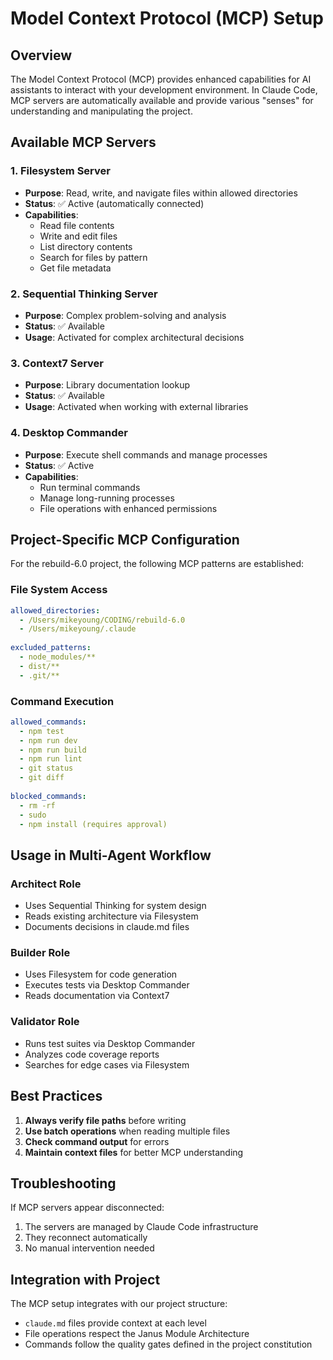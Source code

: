 # Model Context Protocol (MCP) Setup

## Overview
The Model Context Protocol (MCP) provides enhanced capabilities for AI assistants to interact with your development environment. In Claude Code, MCP servers are automatically available and provide various "senses" for understanding and manipulating the project.

## Available MCP Servers

### 1. Filesystem Server
- **Purpose**: Read, write, and navigate files within allowed directories
- **Status**: ✅ Active (automatically connected)
- **Capabilities**:
  - Read file contents
  - Write and edit files
  - List directory contents
  - Search for files by pattern
  - Get file metadata

### 2. Sequential Thinking Server
- **Purpose**: Complex problem-solving and analysis
- **Status**: ✅ Available
- **Usage**: Activated for complex architectural decisions

### 3. Context7 Server
- **Purpose**: Library documentation lookup
- **Status**: ✅ Available
- **Usage**: Activated when working with external libraries

### 4. Desktop Commander
- **Purpose**: Execute shell commands and manage processes
- **Status**: ✅ Active
- **Capabilities**:
  - Run terminal commands
  - Manage long-running processes
  - File operations with enhanced permissions

## Project-Specific MCP Configuration

For the rebuild-6.0 project, the following MCP patterns are established:

### File System Access
```yaml
allowed_directories:
  - /Users/mikeyoung/CODING/rebuild-6.0
  - /Users/mikeyoung/.claude
  
excluded_patterns:
  - node_modules/**
  - dist/**
  - .git/**
```

### Command Execution
```yaml
allowed_commands:
  - npm test
  - npm run dev
  - npm run build
  - npm run lint
  - git status
  - git diff
  
blocked_commands:
  - rm -rf
  - sudo
  - npm install (requires approval)
```

## Usage in Multi-Agent Workflow

### Architect Role
- Uses Sequential Thinking for system design
- Reads existing architecture via Filesystem
- Documents decisions in claude.md files

### Builder Role
- Uses Filesystem for code generation
- Executes tests via Desktop Commander
- Reads documentation via Context7

### Validator Role
- Runs test suites via Desktop Commander
- Analyzes code coverage reports
- Searches for edge cases via Filesystem

## Best Practices

1. **Always verify file paths** before writing
2. **Use batch operations** when reading multiple files
3. **Check command output** for errors
4. **Maintain context files** for better MCP understanding

## Troubleshooting

If MCP servers appear disconnected:
1. The servers are managed by Claude Code infrastructure
2. They reconnect automatically
3. No manual intervention needed

## Integration with Project

The MCP setup integrates with our project structure:
- `claude.md` files provide context at each level
- File operations respect the Janus Module Architecture
- Commands follow the quality gates defined in the project constitution